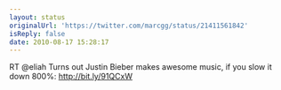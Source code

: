 ```yaml
---
layout: status
originalUrl: 'https://twitter.com/marcgg/status/21411561842'
isReply: false
date: 2010-08-17 15:28:17
---
```


RT @eliah Turns out Justin Bieber makes awesome music, if you slow it down 800%: http://bit.ly/91QCxW
